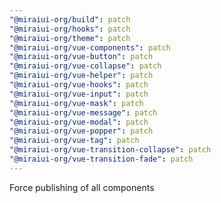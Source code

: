 ```yaml
---
"@miraiui-org/build": patch
"@miraiui-org/hooks": patch
"@miraiui-org/theme": patch
"@miraiui-org/vue-components": patch
"@miraiui-org/vue-button": patch
"@miraiui-org/vue-collapse": patch
"@miraiui-org/vue-helper": patch
"@miraiui-org/vue-hooks": patch
"@miraiui-org/vue-input": patch
"@miraiui-org/vue-mask": patch
"@miraiui-org/vue-message": patch
"@miraiui-org/vue-modal": patch
"@miraiui-org/vue-popper": patch
"@miraiui-org/vue-tag": patch
"@miraiui-org/vue-transition-collapse": patch
"@miraiui-org/vue-transition-fade": patch
---
```


Force publishing of all components
